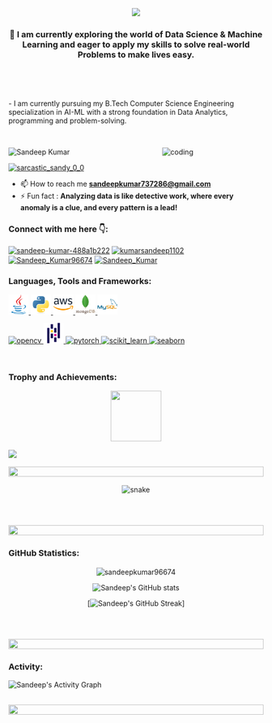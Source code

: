 <p align="center">
  <img src="https://readme-typing-svg.herokuapp.com?font=Fira+Code&Center=true&pause=1000&width=435&lines=Hello%2C+I+am+Sandeep+Kumar.+;A+Data+Science+Enthusiast+;A+Data+Analyst;Community+Contributer;">
</p>

<h3 align="center">🔭 I am currently exploring the world of Data Science & Machine Learning and eager to apply my skills to solve real-world Problems to make lives easy. </h3><br>

 <p>&nbsp;</p>
  - I am currently pursuing my B.Tech Computer Science Engineering specialization in AI-ML with a strong foundation in Data Analytics, programming and problem-solving.
<p>&nbsp;</p>

<p>
  <img align="right" alt="coding" width="200" src="https://media.giphy.com/media/LaVp0AyqR5bGsC5Cbm/giphy.gif">
</p>
<p align="left"> <img src="https://komarev.com/ghpvc/?username=sandeepkumar96674&label=Visitors&color=5cc0ff&style=plastic" alt="Sandeep Kumar" /> </p>
<p align="left"> <a href="https://www.instagram.com/sarcastic_sandy_0_0" target="blank"><img src="https://img.shields.io/badge/Follow-%40sarcastic_sandy_0_0-%23E4405F?style=for-the-badge&logo=instagram" alt="sarcastic_sandy_0_0" /></a> </p>

-  📫 How to reach me **sandeepkumar737286@gmail.com**
- ⚡ Fun fact : **Analyzing data is like detective work, where every anomaly is a clue, and every pattern is a lead!**
<h3 align="left">Connect with me here 👇:</h3>
<p align="left">
<a href="https://www.linkedin.com/in/sandeep-kumar-488a1b222/" target="blank"><img align="center" src="https://raw.githubusercontent.com/rahuldkjain/github-profile-readme-generator/master/src/images/icons/Social/linked-in-alt.svg" alt="sandeep-kumar-488a1b222" height="30" width="40" /></a>
<a href="https://www.hackerrank.com/kumarsandeep1102?hr_r=1" target="blank"><img align="center" src="https://tse2.mm.bing.net/th?id=OIP.SP5AjgaqCwsd1UVtScTD5gHaHa&pid=Api&P=0&h=180" alt="kumarsandeep1102" height="30" width="40" /></a>
<a href="https://leetcode.com/Sandeep_Kumar96674/" target="blank"><img align="center" src="https://tse4.mm.bing.net/th?id=OIP.DENauUixUf2DS-VfgKCXlAHaD2&pid=Api&P=0&h=180" alt="Sandeep_Kumar96674" height="30" width="40" /></a>
<a href="https://www.codingninjas.com/studio/profile/2cb29e1f-7667-49cc-ac64-4a7467107dc6" target="blank"><img align="center" src="https://tse1.mm.bing.net/th?id=OIP.YGMKfBEvia_lF6TyOdbQfwHaHa&pid=Api&P=0&h=180" alt="Sandeep_Kumar" height="30" width="40" /></a>
</p>

<h3 align="left">Languages, Tools and Frameworks:</h3>
<p align="left">
<a href="https://www.java.com" target="_blank" rel="noreferrer"> <img src="https://raw.githubusercontent.com/devicons/devicon/master/icons/java/java-original.svg" alt="java" width="40" height="40"/> </a> <a href="https://www.python.org" target="_blank" rel="noreferrer"> <img src="https://raw.githubusercontent.com/devicons/devicon/master/icons/python/python-original.svg" alt="python" width="40" height="40"/> </a>
<a href="https://aws.amazon.com" target="_blank" rel="noreferrer"> <img src="https://raw.githubusercontent.com/devicons/devicon/master/icons/amazonwebservices/amazonwebservices-original-wordmark.svg" alt="aws" width="40" height="40"/> </a>
<a href="https://www.mongodb.com/" target="_blank" rel="noreferrer"> <img src="https://raw.githubusercontent.com/devicons/devicon/master/icons/mongodb/mongodb-original-wordmark.svg" alt="mongodb" width="40" height="40"/> </a> <a href="https://www.mysql.com/" target="_blank" rel="noreferrer"> <img src="https://raw.githubusercontent.com/devicons/devicon/master/icons/mysql/mysql-original-wordmark.svg" alt="mysql" width="40" height="40"/> </a>
  
<a href="https://opencv.org/" target="_blank" rel="noreferrer"> <img src="https://www.vectorlogo.zone/logos/opencv/opencv-icon.svg" alt="opencv" width="40" height="40"/> </a> <a href="https://pandas.pydata.org/" target="_blank" rel="noreferrer"> <img src="https://raw.githubusercontent.com/devicons/devicon/2ae2a900d2f041da66e950e4d48052658d850630/icons/pandas/pandas-original.svg" alt="pandas" width="40" height="40"/> 
</a> <a href="https://pytorch.org/" target="_blank" rel="noreferrer"> <img src="https://www.vectorlogo.zone/logos/pytorch/pytorch-icon.svg" alt="pytorch" width="40" height="40"/> </a> <a href="https://scikit-learn.org/" target="_blank" rel="noreferrer"> <img src="https://upload.wikimedia.org/wikipedia/commons/0/05/Scikit_learn_logo_small.svg" alt="scikit_learn" width="40" height="40"/> </a> <a href="https://seaborn.pydata.org/" target="_blank" rel="noreferrer"> <img src="https://seaborn.pydata.org/_images/logo-mark-lightbg.svg" alt="seaborn" width="40" height="40"/> </a> 
</p>

<p>&nbsp;</p>

<h3 align="left">Trophy and Achievements:</h3>

<p align="center">
<img src="https://media.tenor.com/0ENB5HuTH0gAAAAi/trophy-beker.gif"  width="100px" height="100px"></p>

![](https://github-profile-trophy.vercel.app/?username=sandeepkumar96674&theme=radical&no-frame=false&no-bg=true&margin-w=4)

<img src="https://i.imgur.com/dBaSKWF.gif" height="20" width="100%">

<p align="center">
 <img width="1000" src="github-snake.svg" alt="snake"/>
</p>


 <br><br>

<img src="https://i.imgur.com/dBaSKWF.gif" height="20" width="100%">

<h3 align="left">GitHub Statistics:</h3>
<div align="center">
 <p><img align="center" src="https://github-readme-stats.vercel.app/api/top-langs?username=sandeepkumar96674&show_icons=true&locale=en&layout=compact" alt="sandeepkumar96674" /></p>

![Sandeep's GitHub stats](https://github-readme-stats.vercel.app/api?username=sandeepkumar96674\&theme=midnight-purple\&show_icons=true\&show=reviews,prs_merged,prs_merged_percentage\&hide=contribs,issues)

[![Sandeep's GitHub Streak](https://streak-stats.demolab.com/?user=sandeepkumar96674&theme=midnight-purple)]

</div>

<br><br>

<img src="https://i.imgur.com/dBaSKWF.gif" height="20" width="100%">

<h3 align="left">Activity:</h3>

![Sandeep's Activity Graph](https://github-readme-activity-graph.vercel.app/graph?username=sandeepkumar96674&custom_title=Sandeep's%20GitHub%20Activity%20Graph&bg_color=0D1117&color=7F3FBF&line=7F3FBF&point=7F3FBF&area_color=FFFFFF&title_color=FFFFFF&area=true)
<br><br>

<img src="https://i.imgur.com/dBaSKWF.gif" height="20" width="100%">
